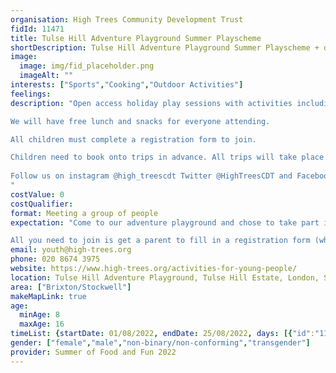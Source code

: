 ```yaml
---
organisation: High Trees Community Development Trust
fidId: 11471
title: Tulse Hill Adventure Playground Summer Playscheme
shortDescription: Tulse Hill Adventure Playground Summer Playscheme + description
image:
  image: img/fid_placeholder.png
  imageAlt: ""
interests: ["Sports","Cooking","Outdoor Activities"]
feelings:
description: "Open access holiday play sessions with activities including cooking, adventure play, forest school, multi sports, water fights, table tennis, woodwork, hair and beauty workshop, roller-skating and much more. Additional optional trips out including kayaking, water wipe out, flip out, BMX riding and a trip to the seaside.

We will have free lunch and snacks for everyone attending.

All children must complete a registration form to join. 

Children need to book onto trips in advance. All trips will take place on Thursdays.  
                                                                                 
Follow us on instagram @high_treescdt Twitter @HighTreesCDT and Facebook @hightreescommunity
"
costValue: 0
costQualifier: 
format: Meeting a group of people
expectation: "Come to our adventure playground and chose to take part in whatever you like. We will have planned activities including cooking, treasure hunt, sports activities, arts and crafts, water fights, team challenges and trips out. 

All you need to join is get a parent to fill in a registration form (which you can get by ringing, emailing us or popping by to one of our sessions). "
email: youth@high-trees.org
phone: 020 8674 3975
website: https://www.high-trees.org/activities-for-young-people/
location: Tulse Hill Adventure Playground, Tulse Hill Estate, London, SW2 2EY
area: ["Brixton/Stockwell"]
makeMapLink: true
age:
  minAge: 8
  maxAge: 16
timeList: {startDate: 01/08/2022, endDate: 25/08/2022, days: [{"id":"11471","fis_provider_name":"Tulse Hill Adventure Playground Summer Playscheme","day":"Monday","start_time":"1:00 PM","end_time":"5:00 PM"},{"id":"11471","fis_provider_name":"Tulse Hill Adventure Playground Summer Playscheme","day":"Tuesday","start_time":"1:00 PM","end_time":"5:00 PM"},{"id":"11471","fis_provider_name":"Tulse Hill Adventure Playground Summer Playscheme","day":"Wednesday","start_time":"1:00 PM","end_time":"5:00 PM"},{"id":"11471","fis_provider_name":"Tulse Hill Adventure Playground Summer Playscheme","day":"Thursday","start_time":"1:00 PM","end_time":"5:00 PM"},{"id":"11471","fis_provider_name":"Tulse Hill Adventure Playground Summer Playscheme","day":"Saturday","start_time":"12:30 PM","end_time":"3:15 PM"}] }
gender: ["female","male","non-binary/non-conforming","transgender"]
provider: Summer of Food and Fun 2022
---
```


